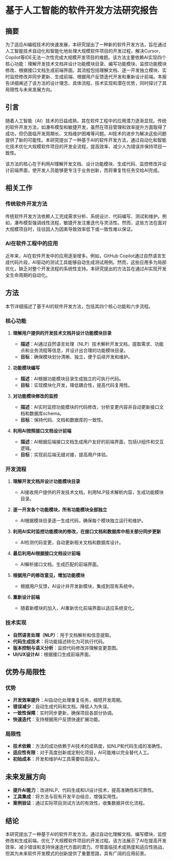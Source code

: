 # 基于人工智能的软件开发方法研究报告

## 摘要

为了适应AI编程技术的快速发展，本研究提出了一种新的软件开发方法，旨在通过人工智能技术自动化和智能化地处理大规模软件项目的开发过程，解决Cursor、Copilot等IDE无法一次性完成大规模开发项目的难题。该方法主要依赖AI实现四个核心功能：理解开发技术文档并设计功能模块目录、编写功能模块、监控功能模块修改、根据接口文档生成前端界面。其流程包括理解文档、逐一开发独立模块、实时监控修改并同步更新、生成前端、根据用户反馈迭代开发和重新设计前端。本报告详细阐述了该方法的设计理念、具体流程、技术实现和潜在优势，同时探讨了其局限性与未来发展方向。

## 引言

随着人工智能（AI）技术的日益成熟，其在软件工程中的应用潜力逐渐显现。传统的软件开发方法，如瀑布模型和敏捷开发，虽然在项目管理和效率提升方面取得了成功，但仍面临开发周期长、文档维护困难等问题。AI技术的进步为解决这些问题提供了新的可能性。本研究提出了一种基于AI的软件开发方法，通过自动化和智能化技术优化大规模软件项目的开发全流程，提高效率、减少人为错误并保持项目一致性。

该方法的核心在于利用AI理解开发文档、设计功能模块、生成代码、监控修改并设计前端界面，使开发人员能够更专注于业务创新，而将重复性任务交给AI完成。

## 相关工作

### 传统软件开发方法

传统软件开发方法依赖人工完成需求分析、系统设计、代码编写、测试和维护。例如，瀑布模型强调线性流程，敏捷开发注重迭代与灵活性。然而，这些方法在面对大规模项目时，往往因人为因素导致效率低下或一致性难以保证。

### AI在软件工程中的应用

近年来，AI在软件开发中的应用逐渐增多。例如，GitHub Copilot通过自然语言生成代码片段，AI驱动的测试工具能够自动生成测试用例。然而，这些应用多为局部优化，缺乏对整个开发流程的系统性支持。本研究提出的方法旨在通过AI实现开发全生命周期的自动化。

## 方法

本节详细描述了基于AI的软件开发方法，包括其四个核心功能和六步流程。

### 核心功能

1. **理解用户提供的开发技术文档并设计功能模块目录**
   - **描述**：AI通过自然语言处理（NLP）技术解析开发文档，提取需求、功能点和业务流程等信息，并设计出合理的功能模块目录。
   - **目标**：确保模块划分清晰、独立，便于后续开发和维护。

2. **功能模块编写**
   - **描述**：AI根据功能模块目录生成独立的可执行代码。
   - **目标**：实现模块化开发，降低耦合性，提高代码复用性。

3. **对功能模块修改的监控**
   - **描述**：AI实时监控功能模块的代码修改，分析变更内容并自动更新接口文档和数据库schema。
   - **目标**：保持代码、文档和数据库的一致性。

4. **利用AI按照接口文档设计前端**
   - **描述**：AI根据后端接口文档生成用户友好的前端界面，包括UI组件和交互逻辑。
   - **目标**：实现前后端无缝对接，提高用户体验。

### 开发流程

1. **理解开发文档并设计功能模块目录**
   - AI接收用户提供的开发技术文档，利用NLP技术解析内容，生成功能模块目录。

2. **逐一开发各个功能模块，所有功能模块全部独立**
   - AI根据模块目录逐一生成代码，确保每个模块独立运行和维护。

3. **利用AI实时监控功能模块的修改，在接口文档和数据库中相关部分同步更新**
   - AI检测代码变更，自动更新相关文档和数据库设计。

4. **最后利用AI根据接口文档设计前端**
   - AI解析接口文档，生成匹配的前端界面。

5. **根据用户的修改意见，增加功能模块**
   - 根据用户反馈，AI设计并开发新模块，集成到现有系统中。

6. **重新设计前端**
   - 随着新模块的加入，AI重新优化前端界面以适应系统变化。

### 技术实现

- **自然语言处理（NLP）**：用于文档解析和信息提取。
- **代码生成技术**：将功能描述转化为可执行代码。
- **版本控制与语义分析**：监控代码修改并理解变更意图。
- **UI/UX设计AI**：根据接口生成前端界面。

## 优势与局限性

### 优势

- **开发效率提升**：AI自动化处理重复任务，缩短开发周期。
- **错误减少**：自动生成代码和文档，降低人为失误。
- **一致性保障**：实时同步更新，确保项目各部分协调。
- **快速迭代**：支持根据用户反馈快速扩展功能。

### 局限性

- **技术依赖**：方法的成功依赖于AI技术的成熟度，如NLP和代码生成的准确性。
- **适应性有限**：对于高度创新或定制化项目，AI可能难以完全替代人工。
- **初始成本**：开发和维护AI工具需要较高投入。

## 未来发展方向

- **提升AI能力**：改进NLP、代码生成和UI设计技术，提高准确性和可靠性。
- **工具集成**：将方法与现有开发平台结合，增强实用性。
- **案例验证**：通过实际项目测试方法的有效性，收集数据并优化流程。

## 结论

本研究提出了一种基于AI的软件开发方法，通过自动化理解文档、编写模块、监控修改和生成前端，优化了大规模软件项目的开发过程。该方法展示了AI在提高开发效率、减少错误和支持快速迭代方面的潜力。尽管面临技术成熟度和适应性挑战，但其为未来软件开发模式的创新提供了重要思路，具有广阔的应用前景。
